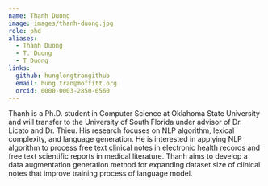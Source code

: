 ```yaml
---
name: Thanh Duong
image: images/thanh-duong.jpg
role: phd
aliases:
  - Thanh Duong
  - T. Duong
  - T Duong
links:
  github: hunglongtrangithub
  email: hung.tran@moffitt.org
  orcid: 0000-0003-2850-0560
---
```


Thanh is a Ph.D. student in Computer Science at Oklahoma State University and will transfer to the University of South Florida under advisor of Dr. Licato and Dr. Thieu. His research focuses on NLP algorithm, lexical complexity, and language generation. He is interested in applying NLP algorithm to process free text clinical notes in electronic health records and free text scientific reports in medical literature. Thanh aims to develop a data augmentation generation method for expanding dataset size of clinical notes that improve training process of language model.
